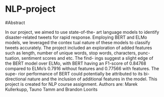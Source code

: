 # NLP-project

#Abstract

In our project, we aimed to use state-of-the-
art language models to identify disaster-related
tweets for rapid response. Employing BERT
and ELMo models, we leveraged the contex
tual nature of these models to classify tweets
accurately. The project included an exploration
of added features such as length, number of
unique words, stop words, characters, punc-
tuation, sentiment scores and etc. The find-
ings suggest a slight edge of the BERT model
over ELMo, with BERT having an F1-score of
0.84768 compared to ELMo’s 0.7916 without
features and 0.77566 with features. The supe-
rior performance of BERT could potentially be
attributed to its bi-directional nature and the
inclusion of additional features in the model.
This project is created for NLP course assignment. 
Authors are: Marek Kullerkupp, Tauno Tamm and Brandon Loorits

